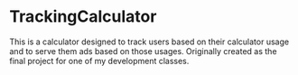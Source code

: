 # TrackingCalculator
This is a calculator designed to track users based on their calculator usage and to serve them ads based on those usages. Originally created as the final project for one of my development classes.
